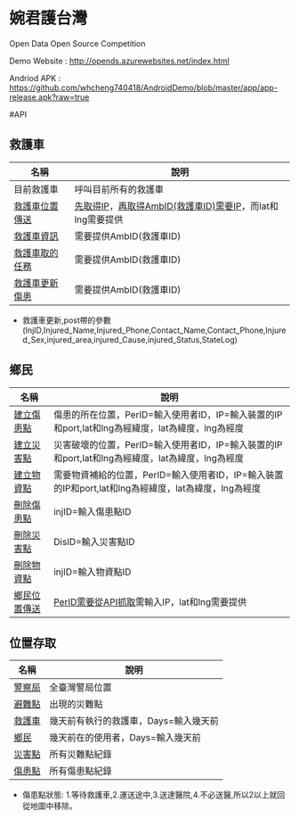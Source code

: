 # 婉君護台灣 
Open Data Open Source Competition

Demo Website : http://opends.azurewebsites.net/index.html


Andriod APK  : https://github.com/whcheng740418/AndroidDemo/blob/master/app/app-release.apk?raw=true

#API




救護車
------
|名稱|說明
|------|----------
|目前救護車|呼叫目前所有的救護車
|[救護車位置傳送](http://opends.azurewebsites.net/api/dynamic/AmbulancePoint.php?AmbID=「救護車ID」&IP=「裝置的IP和port」&lat=「緯度」&lng=「經度」)|[先取得IP](http://opends.azurewebsites.net/api/dynamic/getClientIp.php?callback=SysGetIP)，[再取得AmbID(救護車ID)需要IP](http://opends.azurewebsites.net/api/dynamic/AmbulanceInit.php?IP=「裝置的IP和port」)，而lat和lng需要提供
|[救護車資訊](http://opends.azurewebsites.net/api/dynamic/ambulanceInfo.php?AmbID=「救護車ID」)|需要提供AmbID(救護車ID)
|[救護車取的任務](http://opends.azurewebsites.net/api/dynamic/ambulanceTask.php?AmbID=「救護車ID」)|需要提供AmbID(救護車ID)
|[救護車更新傷患](http://opends.azurewebsites.net/api/dynamic/ambulanceTask.php?AmbID=「救護車ID」)|需要提供AmbID(救護車ID)
* 救護車更新,post帶的參數(InjID,Injured_Name,Injured_Phone,Contact_Name,Contact_Phone,Injured_Sex,injured_area,injured_Cause,injured_Status,StateLog)


鄉民
-----
|名稱|說明
|------|----------
|[建立傷患點](http://opends.azurewebsites.net/api/dynamic/InjuredInit.php?Type=Per&PerID=「使用者ID」&IP=「裝置的IP和port」&lat=「緯度」&lng=「經度」)|傷患的所在位置，PerID=輸入使用者ID，IP=輸入裝置的IP和port,lat和lng為經緯度，lat為緯度，lng為經度  
|[建立災害點](http://opends.azurewebsites.net/api/dynamic/DisasterInit.php?PerID=「使用者ID」&IP=「裝置的IP和port」&lat=「緯度」&lng=「經度」)|災害破壞的位置，PerID=輸入使用者ID，IP=輸入裝置的IP和port,lat和lng為經緯度，lat為緯度，lng為經度  
|[建立物資點](http://opends.azurewebsites.net/api/dynamic/SuppliesInit.php?PerID=「使用者ID」ID&IP=「裝置的IP和port」&lat=「緯度」&lng=「經度」)|需要物資補給的位置，PerID=輸入使用者ID，IP=輸入裝置的IP和port,lat和lng為經緯度，lat為緯度，lng為經度  
|[刪除傷患點](http://opends.azurewebsites.net/api/dynamic/InjuredCancel.php?injID=「傷患點ID」)|injID=輸入傷患點ID
|[刪除災害點](http://opends.azurewebsites.net/api/dynamic/DisasterCancel.php?DisID=「災害點ID」)|DisID=輸入災害點ID
|[刪除物資點](http://opends.azurewebsites.net/api/dynamic/SuppliesCancel.php?injID=「物資點ID」)|injID=輸入物資點ID
|[鄉民位置傳送](http://opends.azurewebsites.net/api/dynamic/InjuredInit.php?Type=Per&PerID=「使用者ID」&IP=「裝置的IP和port」&lat=「緯度」&lng=「經度」)|[PerID需要從API抓取](http://opends.azurewebsites.net/api/dynamic/PersonInit.php?IP=「裝置的IP和port」)需輸入IP，lat和lng需要提供


位置存取
---------
|名稱|說明
|-------|---------
|[警察局](http://opends.azurewebsites.net/api/static/police.php)|全臺灣警局位置
|[避難點](http://opends.azurewebsites.net/api/static/shelter.php)|出現的災難點
|[救護車](http://opends.azurewebsites.net/api/dynamic/ambulanceSync.php?Days=「天數」)|幾天前有執行的救護車，Days=輸入幾天前
|[鄉民](http://opends.azurewebsites.net/api/dynamic/person.php?Days=「天數」)|幾天前在的使用者，Days=輸入幾天前
|[災害點](http://opends.azurewebsites.net/api/dynamic/disaster.php)|所有災難點紀錄
|[傷患點](http://opends.azurewebsites.net/api/dynamic/injured.php)|所有傷患點紀錄
* 傷患點狀態: 1.等待救護車,2.運送途中,3.送達醫院,4.不必送醫,所以2以上就回從地圖中移除。

